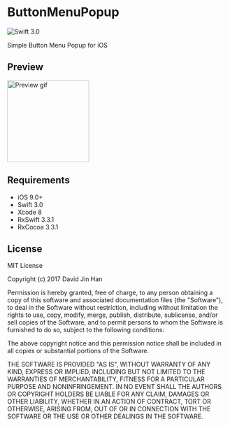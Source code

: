 # ButtonMenuPopup
![Swift 3.0](https://img.shields.io/badge/Swift-3.0-orange.svg)

Simple Button Menu Popup for iOS

## Preview
<img src="https://media.giphy.com/media/3oKIPj0VfK0NrcWLPq/giphy.gif" width='187' alt="Preview gif">

## Requirements
* iOS 9.0+
* Swift 3.0
* Xcode 8
* RxSwift 3.3.1
* RxCocoa 3.3.1

## License
MIT License

Copyright (c) 2017 David Jin Han

Permission is hereby granted, free of charge, to any person obtaining a copy
of this software and associated documentation files (the "Software"), to deal
in the Software without restriction, including without limitation the rights
to use, copy, modify, merge, publish, distribute, sublicense, and/or sell
copies of the Software, and to permit persons to whom the Software is
furnished to do so, subject to the following conditions:

The above copyright notice and this permission notice shall be included in all
copies or substantial portions of the Software.

THE SOFTWARE IS PROVIDED "AS IS", WITHOUT WARRANTY OF ANY KIND, EXPRESS OR
IMPLIED, INCLUDING BUT NOT LIMITED TO THE WARRANTIES OF MERCHANTABILITY,
FITNESS FOR A PARTICULAR PURPOSE AND NONINFRINGEMENT. IN NO EVENT SHALL THE
AUTHORS OR COPYRIGHT HOLDERS BE LIABLE FOR ANY CLAIM, DAMAGES OR OTHER
LIABILITY, WHETHER IN AN ACTION OF CONTRACT, TORT OR OTHERWISE, ARISING FROM,
OUT OF OR IN CONNECTION WITH THE SOFTWARE OR THE USE OR OTHER DEALINGS IN THE
SOFTWARE.

